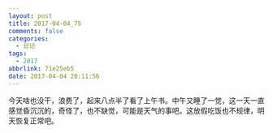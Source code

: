 ```yaml
---
layout: post
title: 2017-04-04_75
comments: false
categories:
  - 日记
tags:
  - 2017
abbrlink: 71e25eb5
date: 2017-04-04 20:11:56
---
```


  今天啥也没干，浪费了，起来八点半了看了上午书。中午又睡了一觉，这一天一直感觉昏沉沉的，奇怪了，也不缺觉，可能是天气的事吧。这放假吃饭也不规律，明天恢复正常吧。

